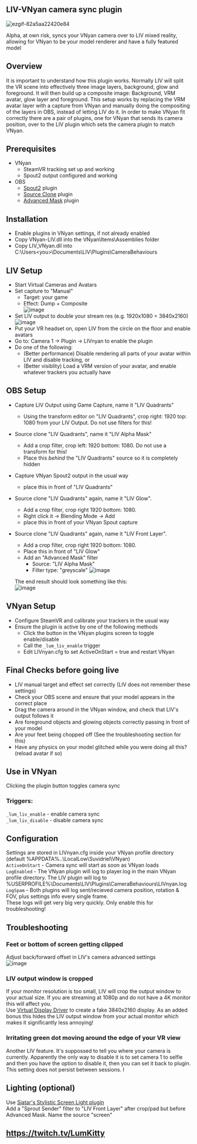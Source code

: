 ## LIV-VNyan camera sync plugin

![ezgif-82a5aa22420e84](https://github.com/user-attachments/assets/dcdc99ee-3f80-4e9f-bb56-4fcd5e13ef3b)

Alpha, at own risk, syncs your VNyan camera over to LIV mixed reality, allowing for VNyan to be your model renderer and have a fully featured model

## Overview
It is important to understand how this plugin works. Normally LIV will split the VR scene into effectively three image layers, background, glow and foreground. It will then build up a composite image: Background, VRM avatar, glow layer and foreground. This setup works by replacing the VRM avatar layer with a capture from VNyan and manually doing the compositing of the layers in OBS, instead of letting LIV do it. In order to make VNyan fit correctly there are a pair of plugins, one for VNyan that sends its camera position, over to the LIV plugin which sets the camera plugin to match VNyan.

## Prerequisites
* VNyan
  * SteamVR tracking set up and working
  * Spout2 output configured and working
* OBS
  * [Spout2](https://github.com/Off-World-Live/obs-spout2-plugin) plugin
  * [Source Clone](https://obsproject.com/forum/resources/source-clone.1632/) plugin
  * [Advanced Mask](https://obsproject.com/forum/resources/advanced-masks.1856/) plugin 

## Installation  
* Enable plugins in VNyan settings, if not already enabled  
* Copy VNyan-LIV.dll into the VNyan\Items\Assemblies folder  
* Copy LIV_VNyan.dll into C:\Users\<you>\Documents\LIV\Plugins\CameraBehaviours

## LIV Setup
* Start Virtual Cameras and Avatars
* Set capture to "Manual"
  * Target: your game
  * Effect: Dump + Composite  
  ![image](https://github.com/user-attachments/assets/f23fd6c9-fea4-4aca-a71c-60b4bcf9a386)  
* Set LIV output to double your stream res (e.g. 1920x1080 = 3840x2160)
  ![image](https://github.com/user-attachments/assets/6eba1d67-3951-4e32-8e40-46c33564a0e5)
* Put your VR headset on, open LIV from the circle on the floor and enable avatars
* Go to: Camera 1 -> Plugin -> LIVnyan to enable the plugin
* Do one of the following:
  * (Better performance) Disable rendering all parts of your avatar within LIV and disable tracking, or
  * (Better visiblity) Load a VRM version of your avatar, and enable whatever trackers you actually have

## OBS Setup
* Capture LIV Output using Game Capture, name it "LIV Quadrants"  
  * Using the transform editor on "LIV Quadrants", crop right: 1920 top: 1080 from your LIV Output. Do not use filters for this!  
* Source clone "LIV Quadrants", name it "LIV Alpha Mask"
  * Add a crop filter, crop left: 1920 bottom: 1080. Do not use a transform for this!
  * Place this *behind* the "LIV Quadrants" source so it is completely hidden  
* Capture VNyan Spout2 output in the usual way
  * place this in front of "LIV Quadrants"  
* Source clone "LIV Quadrants" again, name it "LIV Glow".
  * Add a crop filter, crop right 1920 bottom: 1080.
  * Right click it -> Blending Mode -> Add
  * place this in front of your VNyan Spout capture  
* Source clone "LIV Quadrants" again, name it "LIV Front Layer".
  * Add a crop filter, crop right 1920 bottom: 1080.
  * Place this in front of "LIV Glow"
  * Add an "Advanced Mask" filter
    * Source: "LIV Alpha Mask"
    * Filter type: "greyscale"
  ![image](https://github.com/user-attachments/assets/d530679a-1a00-4619-bfac-eb09ddfb9e44)

  The end result should look something like this:  
  ![image](https://github.com/user-attachments/assets/112250d1-3203-4a98-a06d-a98a56ece377)

## VNyan Setup
* Configure SteamVR and calibrate your trackers in the usual way
* Ensure the plugin is active by one of the following methods
  * Click the button in the VNyan plugins screen to toggle enable/disable
  * Call the ```_lum_liv_enable``` trigger
  * Edit LIVnyan.cfg to set ActiveOnStart = true and restart VNyan

## Final Checks before going live 
* LIV manual target and effect set correctly (LIV does not remember these settings)
* Check your OBS scene and ensure that your model appears in the correct place
* Drag the camera around in the VNyan window, and check that LIV's output follows it
* Are foreground objects and glowing objects correctly passing in front of your model
* Are your feet being chopped off (See the troubleshooting section for this)
* Have any physics on your model glitched while you were doing all this? (reload avatar if so)

## Use in VNyan
Clicking the plugin button toggles camera sync  
### Triggers:  
```_lum_liv_enable``` - enable camera sync  
```_lum_liv_disable``` - disable camera sync  

## Configuration
Settings are stored in LIVnyan.cfg inside your VNyan profile directory (default %APPDATA%\..\LocalLow\Suvidriel\VNyan)  
```ActiveOnStart``` - Camera sync will start as soon as VNyan loads  
```LogEnabled``` - The VNyan plugin will log to player.log in the main VNyan profile directory. The LIV plugin will log to
%USERPROFILE%\Documents\LIV\Plugins\CameraBehaviours\LIVnyan.log  
```LogSpam``` - Both plugins will log sent/recieved camera position, rotation & FOV, plus settings info every single frame.  
These logs will get very big very quickly. Only enable this for troubleshooting!  

## Troubleshooting
### Feet or bottom of screen getting clipped  
Adjust back/forward offset in LIV's camera advanced settings  
![image](https://github.com/user-attachments/assets/d5d2ff5d-146f-429b-8996-0d1c3972cbaa)
### LIV output window is cropped
If your monitor resolution is too small, LIV will crop the output window to your actual size. If you are streaming at 1080p and do not have a 4K monitor this will affect you.  
Use [Virtual Display Driver](https://github.com/VirtualDrivers/Virtual-Display-Driver) to create a fake 3840x2160 display. As an added bonus this hides the LIV output window from your actual monitor which makes it significantly less annoying!
### Irritating green dot moving around the edge of your VR view
Another LIV feature. It's suppossed to tell you where your camera is currently. Apparently the only way to disable it is to set camera 1 to selfie and then you have the option to disable it, then you can set it back to plugin. This setting does not persist between sessions. I

## Lighting (optional)
Use [Sjatar's Stylistic Screen Light plugin](https://github.com/Sjatar/StylisticScreenLight)  
Add a "Sprout Sender" filter to "LIV Front Layer" after crop/pad but before Advanced Mask. Name the source "screen"


## https://twitch.tv/LumKitty
